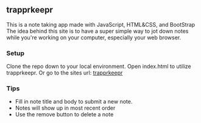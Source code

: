 ## trapprkeepr
This is a note taking app made with JavaScript, HTML&amp;CSS, and BootStrap
The idea behind this site is to have a super simple way to jot down notes while you're working on your computer, especially your web browser.


### Setup
Clone the repo down to your local environment. Open index.html to utilize trapprkeepr.
Or go to the sites url: [trapprkeepr](trapprkeepr.surge.sh)


### Tips
* Fill in note title and body to submit a new note.
* Notes will show up in most recent order
* Use the remove button to delete a note

